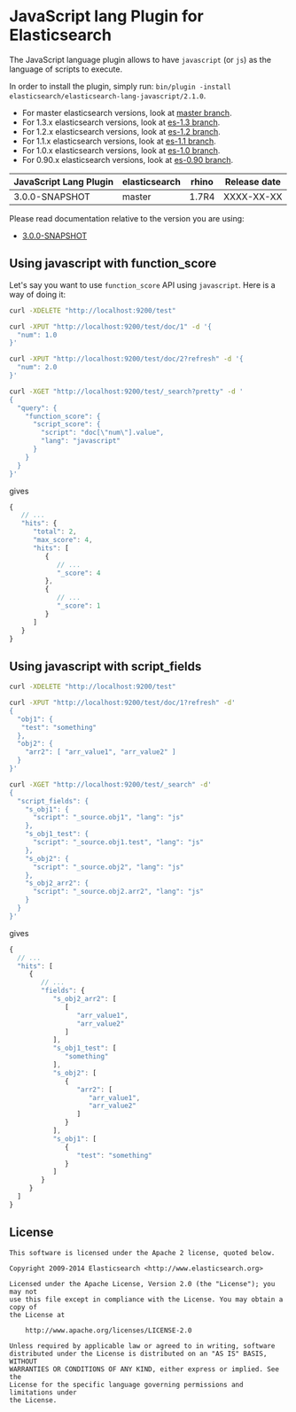 JavaScript lang Plugin for Elasticsearch
==================================

The JavaScript language plugin allows to have `javascript` (or `js`) as the language of scripts to execute.

In order to install the plugin, simply run: `bin/plugin -install elasticsearch/elasticsearch-lang-javascript/2.1.0`.

* For master elasticsearch versions, look at [master branch](https://github.com/elasticsearch/elasticsearch-lang-javascript/tree/master).
* For 1.3.x elasticsearch versions, look at [es-1.3 branch](https://github.com/elasticsearch/elasticsearch-lang-javascript/tree/es-1.3).
* For 1.2.x elasticsearch versions, look at [es-1.2 branch](https://github.com/elasticsearch/elasticsearch-lang-javascript/tree/es-1.2).
* For 1.1.x elasticsearch versions, look at [es-1.1 branch](https://github.com/elasticsearch/elasticsearch-lang-javascript/tree/es-1.1).
* For 1.0.x elasticsearch versions, look at [es-1.0 branch](https://github.com/elasticsearch/elasticsearch-lang-javascript/tree/es-1.0).
* For 0.90.x elasticsearch versions, look at [es-0.90 branch](https://github.com/elasticsearch/elasticsearch-lang-javascript/tree/es-0.90).

|   JavaScript Lang Plugin    |    elasticsearch    |  rhino   | Release date |
|-----------------------------|---------------------|----------|:------------:|
| 3.0.0-SNAPSHOT              | master              |  1.7R4   |  XXXX-XX-XX  |

Please read documentation relative to the version you are using:

* [3.0.0-SNAPSHOT](https://github.com/elasticsearch/elasticsearch-lang-javascript/blob/master/README.md)

Using javascript with function_score
------------------------------------

Let's say you want to use `function_score` API using `javascript`. Here is
a way of doing it:

```sh
curl -XDELETE "http://localhost:9200/test"

curl -XPUT "http://localhost:9200/test/doc/1" -d '{
  "num": 1.0
}'

curl -XPUT "http://localhost:9200/test/doc/2?refresh" -d '{
  "num": 2.0
}'

curl -XGET "http://localhost:9200/test/_search?pretty" -d '
{
  "query": {
    "function_score": {
      "script_score": {
        "script": "doc[\"num\"].value",
        "lang": "javascript"
      }
    }
  }
}'
```

gives

```javascript
{
   // ...
   "hits": {
      "total": 2,
      "max_score": 4,
      "hits": [
         {
            // ...
            "_score": 4
         },
         {
            // ...
            "_score": 1
         }
      ]
   }
}
```

Using javascript with script_fields
-----------------------------------

```sh
curl -XDELETE "http://localhost:9200/test"

curl -XPUT "http://localhost:9200/test/doc/1?refresh" -d'
{
  "obj1": {
   "test": "something"
  },
  "obj2": {
    "arr2": [ "arr_value1", "arr_value2" ]
  }
}'

curl -XGET "http://localhost:9200/test/_search" -d'
{
  "script_fields": {
    "s_obj1": {
      "script": "_source.obj1", "lang": "js"
    },
    "s_obj1_test": {
      "script": "_source.obj1.test", "lang": "js"
    },
    "s_obj2": {
      "script": "_source.obj2", "lang": "js"
    },
    "s_obj2_arr2": {
      "script": "_source.obj2.arr2", "lang": "js"
    }
  }
}'
```

gives

```javascript
{
  // ...
  "hits": [
     {
        // ...
        "fields": {
           "s_obj2_arr2": [
              [
                 "arr_value1",
                 "arr_value2"
              ]
           ],
           "s_obj1_test": [
              "something"
           ],
           "s_obj2": [
              {
                 "arr2": [
                    "arr_value1",
                    "arr_value2"
                 ]
              }
           ],
           "s_obj1": [
              {
                 "test": "something"
              }
           ]
        }
     }
  ]
}
```


License
-------

    This software is licensed under the Apache 2 license, quoted below.

    Copyright 2009-2014 Elasticsearch <http://www.elasticsearch.org>

    Licensed under the Apache License, Version 2.0 (the "License"); you may not
    use this file except in compliance with the License. You may obtain a copy of
    the License at

        http://www.apache.org/licenses/LICENSE-2.0

    Unless required by applicable law or agreed to in writing, software
    distributed under the License is distributed on an "AS IS" BASIS, WITHOUT
    WARRANTIES OR CONDITIONS OF ANY KIND, either express or implied. See the
    License for the specific language governing permissions and limitations under
    the License.
